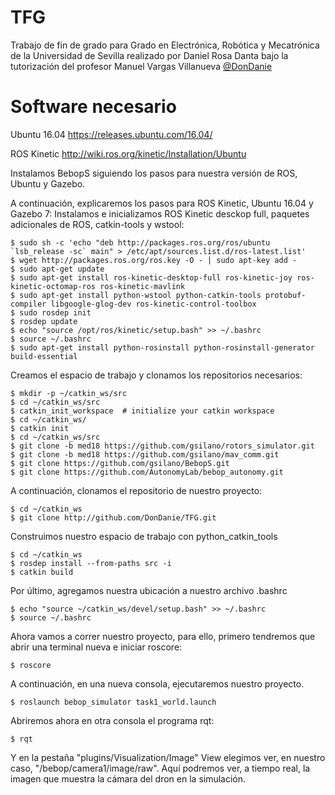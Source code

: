 # TFG
Trabajo de fin de grado para Grado en Electrónica, Robótica y Mecatrónica de la Universidad de Sevilla realizado por Daniel Rosa Danta bajo la tutorización del profesor Manuel Vargas Villanueva
[@DonDanie](https://github.com/DonDanie)  

# Software necesario
Ubuntu 16.04
https://releases.ubuntu.com/16.04/

ROS Kinetic
http://wiki.ros.org/kinetic/Installation/Ubuntu

Instalamos BebopS siguiendo los pasos para nuestra versión de ROS, Ubuntu y Gazebo. 

A continuación, explicaremos los pasos para ROS Kinetic, Ubuntu 16.04 y Gazebo 7:
  Instalamos e inicializamos ROS Kinetic desckop full, paquetes adicionales de ROS, catkin-tools y wstool:
  ```
  $ sudo sh -c 'echo "deb http://packages.ros.org/ros/ubuntu `lsb_release -sc` main" > /etc/apt/sources.list.d/ros-latest.list'
  $ wget http://packages.ros.org/ros.key -O - | sudo apt-key add -
  $ sudo apt-get update
  $ sudo apt-get install ros-kinetic-desktop-full ros-kinetic-joy ros-kinetic-octomap-ros ros-kinetic-mavlink
  $ sudo apt-get install python-wstool python-catkin-tools protobuf-compiler libgoogle-glog-dev ros-kinetic-control-toolbox
  $ sudo rosdep init
  $ rosdep update
  $ echo "source /opt/ros/kinetic/setup.bash" >> ~/.bashrc
  $ source ~/.bashrc
  $ sudo apt-get install python-rosinstall python-rosinstall-generator build-essential
  ```
  Creamos el espacio de trabajo y clonamos los repositorios necesarios:
  ```
  $ mkdir -p ~/catkin_ws/src
  $ cd ~/catkin_ws/src
  $ catkin_init_workspace  # initialize your catkin workspace
  $ cd ~/catkin_ws/
  $ catkin init
  $ cd ~/catkin_ws/src
  $ git clone -b med18 https://github.com/gsilano/rotors_simulator.git
  $ git clone -b med18 https://github.com/gsilano/mav_comm.git
  $ git clone https://github.com/gsilano/BebopS.git
  $ git clone https://github.com/AutonomyLab/bebop_autonomy.git
  ```
A continuación, clonamos el repositorio de nuestro proyecto:
```
$ cd ~/catkin_ws
$ git clone http://github.com/DonDanie/TFG.git
```
Construimos nuestro espacio de trabajo con python_catkin_tools 
```
$ cd ~/catkin_ws
$ rosdep install --from-paths src -i
$ catkin build 
```
Por último, agregamos nuestra ubicación a nuestro archivo .bashrc
```
$ echo "source ~/catkin_ws/devel/setup.bash" >> ~/.bashrc
$ source ~/.bashrc
```
Ahora vamos a correr nuestro proyecto, para ello, primero tendremos que abrir una terminal nueva e iniciar roscore:
```
$ roscore
```
A continuación, en una nueva consola, ejecutaremos nuestro proyecto.
```
$ roslaunch bebop_simulator task1_world.launch
```
Abriremos ahora en otra consola el programa rqt:
```
$ rqt
```
Y en la pestaña "plugins/Visualization/Image" View elegimos ver, en nuestro caso, "/bebop/camera1/image/raw". Aquí podremos ver, a tiempo real, la imagen que muestra la cámara del dron en la simulación.
